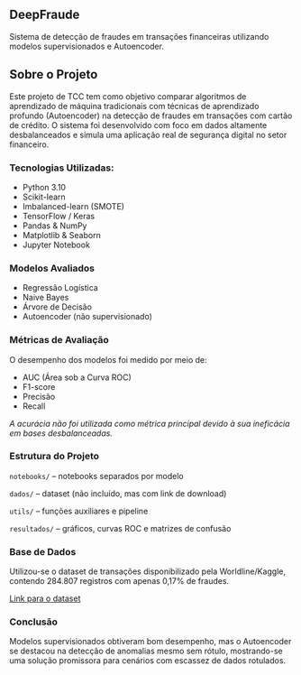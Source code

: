 ## DeepFraude
Sistema de detecção de fraudes em transações financeiras utilizando modelos supervisionados e Autoencoder.

## Sobre o Projeto
Este projeto de TCC tem como objetivo comparar algoritmos de aprendizado de máquina tradicionais com técnicas de aprendizado profundo (Autoencoder) na detecção de fraudes em transações com cartão de crédito. O sistema foi desenvolvido com foco em dados altamente desbalanceados e simula uma aplicação real de segurança digital no setor financeiro.

### Tecnologias Utilizadas:

- Python 3.10
- Scikit-learn
- Imbalanced-learn (SMOTE)
- TensorFlow / Keras
- Pandas & NumPy
- Matplotlib & Seaborn
- Jupyter Notebook

### Modelos Avaliados

- Regressão Logística
- Naive Bayes
- Árvore de Decisão
- Autoencoder (não supervisionado)

### Métricas de Avaliação
O desempenho dos modelos foi medido por meio de:

- AUC (Área sob a Curva ROC)
- F1-score
- Precisão
- Recall

_A acurácia não foi utilizada como métrica principal devido à sua ineficácia em bases desbalanceadas._

### Estrutura do Projeto

``notebooks/`` – notebooks separados por modelo

``dados/`` – dataset (não incluído, mas com link de download)

``utils/`` – funções auxiliares e pipeline

``resultados/`` – gráficos, curvas ROC e matrizes de confusão

### Base de Dados
Utilizou-se o dataset de transações disponibilizado pela Worldline/Kaggle, contendo 284.807 registros com apenas 0,17% de fraudes.

[Link para o dataset](https://www.kaggle.com/datasets/mlg-ulb/creditcardfraud)

### Conclusão
Modelos supervisionados obtiveram bom desempenho, mas o Autoencoder se destacou na detecção de anomalias mesmo sem rótulo, mostrando-se uma solução promissora para cenários com escassez de dados rotulados.
